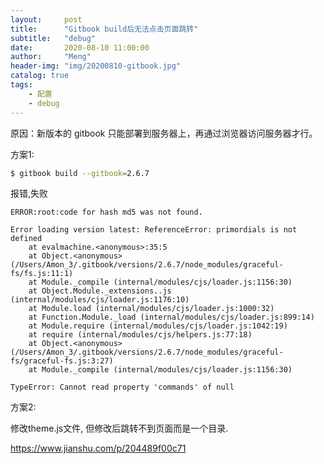 ```yaml
---
layout:     post
title:      "Gitbook build后无法点击页面跳转"
subtitle:   "debug"
date:       2020-08-10 11:00:00
author:     "Meng"
header-img: "img/20200810-gitbook.jpg"
catalog: true
tags:
    - 配置
    - debug
---
```




原因：新版本的 gitbook 只能部署到服务器上，再通过浏览器访问服务器才行。

方案1:

```bash
$ gitbook build --gitbook=2.6.7
```

报错,失败

```
ERROR:root:code for hash md5 was not found.

Error loading version latest: ReferenceError: primordials is not defined
    at evalmachine.<anonymous>:35:5
    at Object.<anonymous> (/Users/Amon_3/.gitbook/versions/2.6.7/node_modules/graceful-fs/fs.js:11:1)
    at Module._compile (internal/modules/cjs/loader.js:1156:30)
    at Object.Module._extensions..js (internal/modules/cjs/loader.js:1176:10)
    at Module.load (internal/modules/cjs/loader.js:1000:32)
    at Function.Module._load (internal/modules/cjs/loader.js:899:14)
    at Module.require (internal/modules/cjs/loader.js:1042:19)
    at require (internal/modules/cjs/helpers.js:77:18)
    at Object.<anonymous> (/Users/Amon_3/.gitbook/versions/2.6.7/node_modules/graceful-fs/graceful-fs.js:3:27)
    at Module._compile (internal/modules/cjs/loader.js:1156:30)

TypeError: Cannot read property 'commands' of null
```



方案2:

修改theme.js文件, 但修改后跳转不到页面而是一个目录.

https://www.jianshu.com/p/204489f00c71


